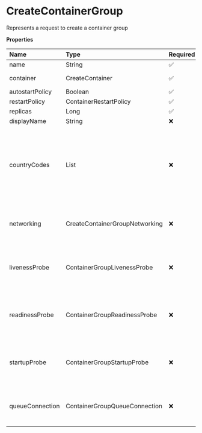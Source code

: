 # CreateContainerGroup

Represents a request to create a container group

**Properties**

| Name            | Type                           | Required | Description                                                                                     |
| :-------------- | :----------------------------- | :------- | :---------------------------------------------------------------------------------------------- |
| name            | String                         | ✅       |                                                                                                 |
| container       | CreateContainer                | ✅       | Represents a container                                                                          |
| autostartPolicy | Boolean                        | ✅       |                                                                                                 |
| restartPolicy   | ContainerRestartPolicy         | ✅       |                                                                                                 |
| replicas        | Long                           | ✅       |                                                                                                 |
| displayName     | String                         | ❌       |                                                                                                 |
| countryCodes    | List<CountryCode>              | ❌       | List of countries nodes must be located in. Remove this field to permit nodes from any country. |
| networking      | CreateContainerGroupNetworking | ❌       | Represents container group networking parameters                                                |
| livenessProbe   | ContainerGroupLivenessProbe    | ❌       | Represents the container group liveness probe                                                   |
| readinessProbe  | ContainerGroupReadinessProbe   | ❌       | Represents the container group readiness probe                                                  |
| startupProbe    | ContainerGroupStartupProbe     | ❌       | Represents the container group startup probe                                                    |
| queueConnection | ContainerGroupQueueConnection  | ❌       | Represents container group queue connection                                                     |
